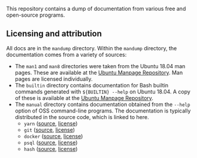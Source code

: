 This repository contains a dump of documentation from various free and open-source programs.

## Licensing and attribution

All docs are in the `mandump` directory. Within the `mandump` directory, the documentation comes
from a variety of sources:

* The `man1` and `man8` directories were taken from the Ubuntu 18.04 man pages. These are available
  at the [Ubuntu Manpage Repository](http://manpages.ubuntu.com/manpages/bionic/). Man pages are
  licensed individually.
* The `builtin` directory contains documentation for Bash builtin commands generated with
  `${BUILTIN} --help` on Ubuntu 18.04. A copy of these is available at the [Ubuntu Manpage
  Repository](http://manpages.ubuntu.com/manpages/bionic/man7/bash-builtins.7.html).
* The `manual` directory contains documentation obtained from the `--help` option of OSS
  command-line programs. The documentation is typically distributed in the source code, which is
  linked to here.
  * `yarn` ([source](https://github.com/yarnpkg/yarn), [license](https://github.com/yarnpkg/yarn/blob/master/LICENSE))
  * `git` ([source](https://github.com/git/git), [license](https://github.com/git/git/blob/master/COPYING))
  * `docker` ([source](https://github.com/docker/docker-ce), [license](https://github.com/docker/docker-ce/blob/master/components/cli/LICENSE))
  * `psql` ([source](https://github.com/postgres/postgres/), [license](https://github.com/postgres/postgres/blob/master/COPYRIGHT))
  * `hash` ([source](https://github.com/freebsd/freebsd), [license](https://github.com/freebsd/freebsd/blob/master/COPYRIGHT))
